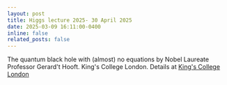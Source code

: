 ```yaml
---
layout: post
title: Higgs lecture 2025- 30 April 2025 
date: 2025-03-09 16:11:00-0400
inline: false
related_posts: false
---
```


The quantum black hole with (almost) no equations by Nobel Laureate Professor Gerard't Hooft. King's College London. Details at [King's College London]([https://www.kcl.ac.uk/events/higgs-lecture-2025-nobel-laureate-professor-gerard-t-hooft](https://www.kcl.ac.uk/events/higgs-lecture-2025-nobel-laureate-professor-gerard-t-hooft))



